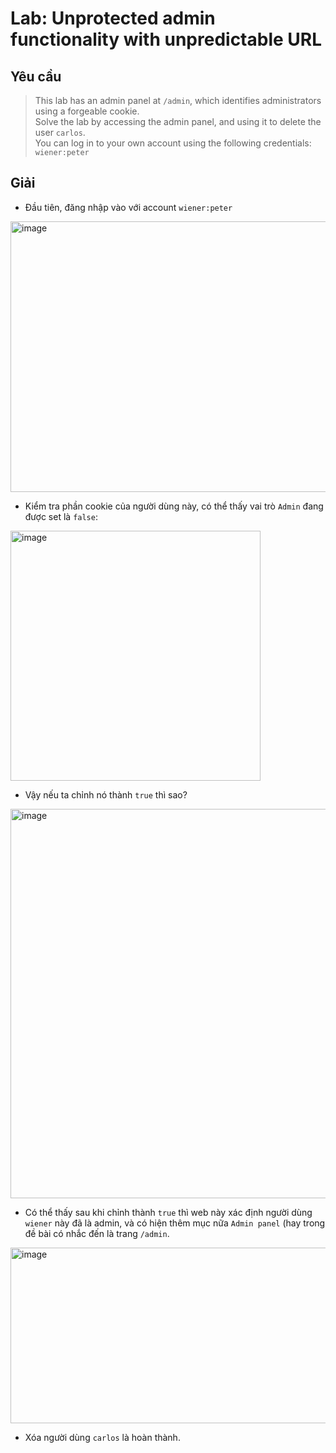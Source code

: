 # Lab: Unprotected admin functionality with unpredictable URL

## Yêu cầu
> This lab has an admin panel at `/admin`, which identifies administrators using a forgeable cookie.
> <br> Solve the lab by accessing the admin panel, and using it to delete the user `carlos`. 
> <br> You can log in to your own account using the following credentials: `wiener:peter`

## Giải
* Đầu tiên, đăng nhập vào với account `wiener:peter`
<img width="957" height="433" alt="image" src="https://github.com/user-attachments/assets/0ec2e27b-306e-433c-b122-f681d87003f1" />

* Kiểm tra phần cookie của người dùng này, có thể thấy vai trò `Admin` đang được set là `false`:
<img width="400" alt="image" src="https://github.com/user-attachments/assets/7d2cd438-9380-4fb3-a12d-474bbeb13ce2" />

* Vậy nếu ta chỉnh nó thành `true` thì sao?
<img width="957" height="623" alt="image" src="https://github.com/user-attachments/assets/2e540b55-1ad0-4084-b3dc-f0d3a7578cb4" />

* Có thể thấy sau khi chỉnh thành `true` thì web này xác định người dùng `wiener` này đã là admin, và có hiện thêm mục nữa `Admin panel` (hay trong đề bài có nhắc đến là trang `/admin`.
<img width="957" height="281" alt="image" src="https://github.com/user-attachments/assets/3d2b3f24-2cc6-4759-8a19-aeb1fb587d22" />

* Xóa người dùng `carlos` là hoàn thành.
